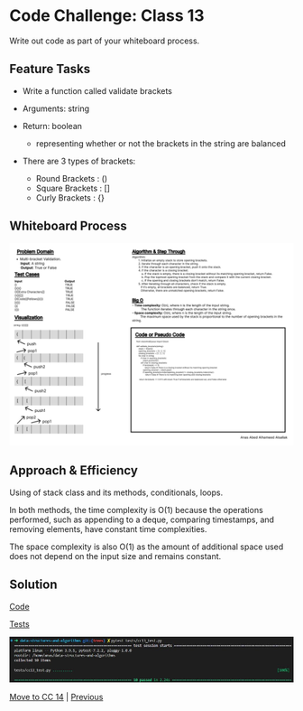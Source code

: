 # Code Challenge: Class 13

Write out code as part of your whiteboard process.

## Feature Tasks

- Write a function called validate brackets
- Arguments: string
- Return: boolean
  - representing whether or not the brackets in the string are balanced
- There are 3 types of brackets:

  - Round Brackets : ()
  - Square Brackets : []
  - Curly Brackets : {}

## Whiteboard Process

![Whiteboard 15](../assets/Wireframe-15.jpg "whiteboard")

## Approach & Efficiency

Using of stack class and its methods, conditionals, loops.

In both methods, the time complexity is O(1) because the operations performed, such as appending to a deque, comparing timestamps, and removing elements, have constant time complexities.

The space complexity is also O(1) as the amount of additional space used does not depend on the input size and remains constant.

## Solution

[Code](../stackQueueBrackets.py)

[Tests](../tests/cc13_test.py)

![Run](../assets/run13.JPG "run")

[Move to CC 14](..//README.md) | [Previous](../stack-queue-animal-shelter/README.md)
